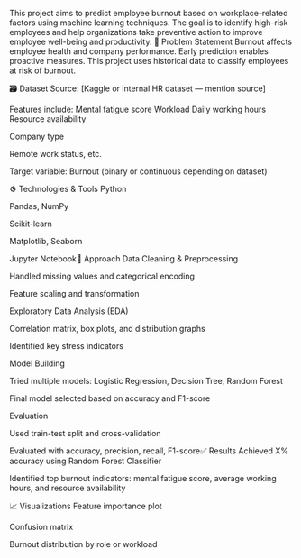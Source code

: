 This project aims to predict employee burnout based on workplace-related factors using machine learning techniques. The goal is to identify high-risk employees and help organizations take preventive action to improve employee well-being and productivity.
🧠 Problem Statement
Burnout affects employee health and company performance. Early prediction enables proactive measures. This project uses historical data to classify employees at risk of burnout.

🗃️ Dataset
Source: [Kaggle or internal HR dataset — mention source]

Features include:
Mental fatigue score
Workload
Daily working hours
Resource availability

Company type

Remote work status, etc.

Target variable: Burnout (binary or continuous depending on dataset)

⚙️ Technologies & Tools
Python

Pandas, NumPy

Scikit-learn

Matplotlib, Seaborn

Jupyter Notebook🚀 Approach
Data Cleaning & Preprocessing

Handled missing values and categorical encoding

Feature scaling and transformation

Exploratory Data Analysis (EDA)

Correlation matrix, box plots, and distribution graphs

Identified key stress indicators

Model Building

Tried multiple models: Logistic Regression, Decision Tree, Random Forest

Final model selected based on accuracy and F1-score

Evaluation

Used train-test split and cross-validation

Evaluated with accuracy, precision, recall, F1-score✅ Results
Achieved X% accuracy using Random Forest Classifier

Identified top burnout indicators: mental fatigue score, average working hours, and resource availability

📈 Visualizations
Feature importance plot

Confusion matrix

Burnout distribution by role or workload
